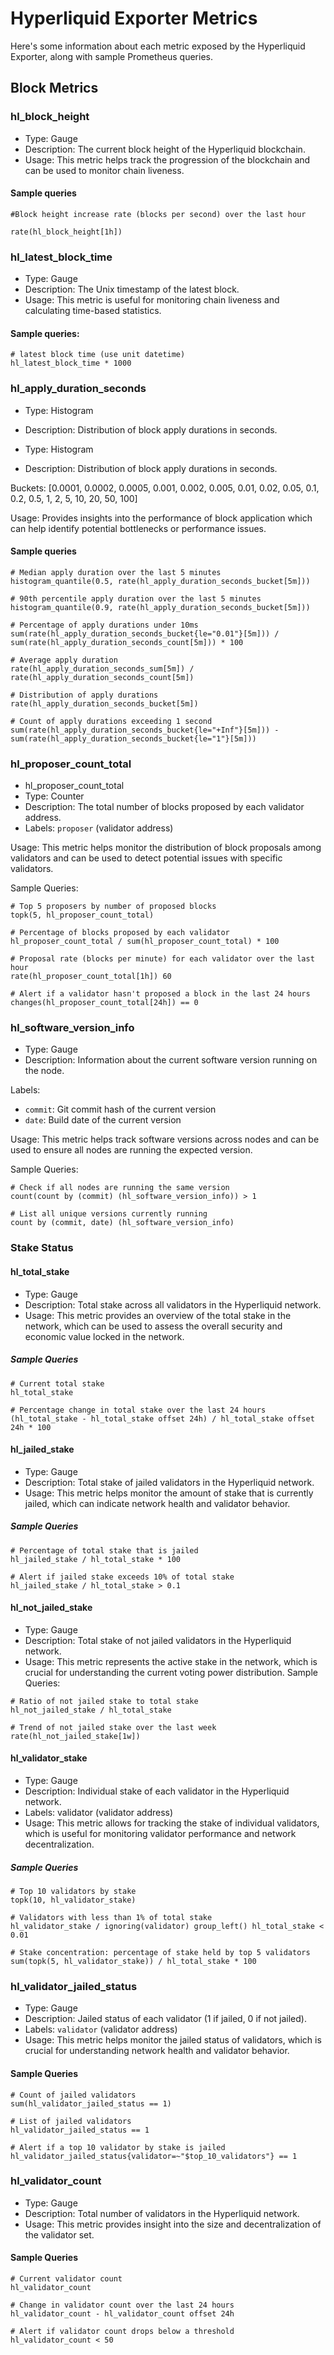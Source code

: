 
# Hyperliquid Exporter Metrics

Here's some information about each metric exposed by the Hyperliquid Exporter, along with sample Prometheus queries.


## Block Metrics

### hl_block_height
- Type: Gauge
- Description: The current block height of the Hyperliquid blockchain.
- Usage: This metric helps track the progression of the blockchain and can be used to monitor chain liveness.

#### Sample queries

```
#Block height increase rate (blocks per second) over the last hour

rate(hl_block_height[1h])
```

### hl_latest_block_time

- Type: Gauge
- Description: The Unix timestamp of the latest block.
- Usage: This metric is useful for monitoring chain liveness and calculating time-based statistics.

#### Sample queries:
```promql
# latest block time (use unit datetime)
hl_latest_block_time * 1000
```

### hl_apply_duration_seconds

- Type: Histogram
- Description: Distribution of block apply durations in seconds.

- Type: Histogram
- Description: Distribution of block apply durations in seconds.

Buckets: [0.0001, 0.0002, 0.0005, 0.001, 0.002, 0.005, 0.01, 0.02, 0.05, 0.1, 0.2, 0.5, 1, 2, 5, 10, 20, 50, 100]

Usage: Provides insights into the performance of block application which can help identify potential bottlenecks or performance issues.

#### Sample queries
```promql
# Median apply duration over the last 5 minutes
histogram_quantile(0.5, rate(hl_apply_duration_seconds_bucket[5m]))

# 90th percentile apply duration over the last 5 minutes
histogram_quantile(0.9, rate(hl_apply_duration_seconds_bucket[5m]))

# Percentage of apply durations under 10ms
sum(rate(hl_apply_duration_seconds_bucket{le="0.01"}[5m])) / sum(rate(hl_apply_duration_seconds_count[5m])) * 100

# Average apply duration
rate(hl_apply_duration_seconds_sum[5m]) / rate(hl_apply_duration_seconds_count[5m])

# Distribution of apply durations
rate(hl_apply_duration_seconds_bucket[5m])

# Count of apply durations exceeding 1 second
sum(rate(hl_apply_duration_seconds_bucket{le="+Inf"}[5m])) - sum(rate(hl_apply_duration_seconds_bucket{le="1"}[5m]))
```

### hl_proposer_count_total
- hl_proposer_count_total
- Type: Counter
- Description: The total number of blocks proposed by each validator address.
- Labels: `proposer` (validator address)

Usage: This metric helps monitor the distribution of block proposals among validators and can be used to detect potential issues with specific validators.

Sample Queries:

```promql
# Top 5 proposers by number of proposed blocks
topk(5, hl_proposer_count_total)

# Percentage of blocks proposed by each validator
hl_proposer_count_total / sum(hl_proposer_count_total) * 100

# Proposal rate (blocks per minute) for each validator over the last hour
rate(hl_proposer_count_total[1h]) 60

# Alert if a validator hasn't proposed a block in the last 24 hours
changes(hl_proposer_count_total[24h]) == 0
```

### hl_software_version_info

- Type: Gauge
- Description: Information about the current software version running on the node.

Labels:
- `commit`: Git commit hash of the current version
- `date`: Build date of the current version

Usage: This metric helps track software versions across nodes and can be used to ensure all nodes are running the expected version.

Sample Queries:

```promql
# Check if all nodes are running the same version
count(count by (commit) (hl_software_version_info)) > 1

# List all unique versions currently running
count by (commit, date) (hl_software_version_info)
```

### Stake Status

#### hl_total_stake

-   Type: Gauge
-   Description: Total stake across all validators in the Hyperliquid network.
-   Usage: This metric provides an overview of the total stake in the network, which can be used to assess the overall security and economic value locked in the network.

##### Sample Queries
```promql
# Current total stake
hl_total_stake

# Percentage change in total stake over the last 24 hours
(hl_total_stake - hl_total_stake offset 24h) / hl_total_stake offset 24h * 100
```

####  hl_jailed_stake
-   Type: Gauge
-   Description: Total stake of jailed validators in the Hyperliquid network.
-   Usage: This metric helps monitor the amount of stake that is currently jailed, which can indicate network health and validator behavior.

##### Sample Queries
```promql
# Percentage of total stake that is jailed
hl_jailed_stake / hl_total_stake * 100

# Alert if jailed stake exceeds 10% of total stake
hl_jailed_stake / hl_total_stake > 0.1
```

#### hl_not_jailed_stake

-   Type: Gauge
-   Description: Total stake of not jailed validators in the Hyperliquid network.
-   Usage: This metric represents the active stake in the network, which is crucial for understanding the current voting power distribution.
Sample Queries:

```promql
# Ratio of not jailed stake to total stake
hl_not_jailed_stake / hl_total_stake

# Trend of not jailed stake over the last week
rate(hl_not_jailed_stake[1w])
```


#### hl_validator_stake

-   Type: Gauge
-   Description: Individual stake of each validator in the Hyperliquid network.
-   Labels: validator (validator address)
-   Usage: This metric allows for tracking the stake of individual validators, which is useful for monitoring validator performance and network decentralization.

##### Sample Queries
```
# Top 10 validators by stake
topk(10, hl_validator_stake)

# Validators with less than 1% of total stake
hl_validator_stake / ignoring(validator) group_left() hl_total_stake < 0.01

# Stake concentration: percentage of stake held by top 5 validators
sum(topk(5, hl_validator_stake)) / hl_total_stake * 100
```

### hl_validator_jailed_status

-   Type: Gauge
-   Description: Jailed status of each validator (1 if jailed, 0 if not jailed).
-   Labels: `validator` (validator address)
-   Usage: This metric helps monitor the jailed status of validators, which is crucial for understanding network health and validator behavior.

#### Sample Queries
```promql
# Count of jailed validators
sum(hl_validator_jailed_status == 1)

# List of jailed validators
hl_validator_jailed_status == 1

# Alert if a top 10 validator by stake is jailed
hl_validator_jailed_status{validator=~"$top_10_validators"} == 1
```


### hl_validator_count

-   Type: Gauge
-   Description: Total number of validators in the Hyperliquid network.
-   Usage: This metric provides insight into the size and decentralization of the validator set.

#### Sample Queries
```
# Current validator count
hl_validator_count

# Change in validator count over the last 24 hours
hl_validator_count - hl_validator_count offset 24h

# Alert if validator count drops below a threshold
hl_validator_count < 50
```
